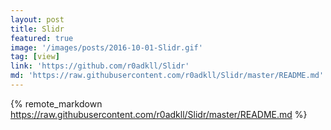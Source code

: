 ```yaml
---
layout: post
title: Slidr
featured: true
image: '/images/posts/2016-10-01-Slidr.gif'
tag: [view]
link: 'https://github.com/r0adkll/Slidr'
md: 'https://raw.githubusercontent.com/r0adkll/Slidr/master/README.md'
---
```


{% remote_markdown https://raw.githubusercontent.com/r0adkll/Slidr/master/README.md %}